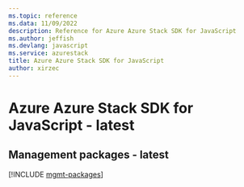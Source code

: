 ```yaml
---
ms.topic: reference
ms.data: 11/09/2022
description: Reference for Azure Azure Stack SDK for JavaScript
ms.author: jeffish
ms.devlang: javascript
ms.service: azurestack
title: Azure Azure Stack SDK for JavaScript
author: xirzec
---
```

# Azure Azure Stack SDK for JavaScript - latest

## Management packages - latest
[!INCLUDE [mgmt-packages](azure-stack-mgmt-index.md)]